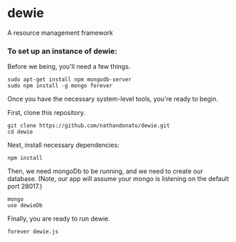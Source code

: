 # dewie
A resource management framework

### To set up an instance of dewie:

Before we being, you'll need a few things.

```
sudo apt-get install npm mongodb-server
sudo npm install -g mongo forever
```

Once you have the necessary system-level tools, you're ready to begin.

First, clone this repository.

```
git clone https://github.com/nathandonato/dewie.git
cd dewie
```

Next, install necessary dependencies:

`npm install`

Then, we need mongoDb to be running, and we need to create our database. (Note, our app will assume your mongo is listening on the default port 28017.)

```
mongo
use dewieDb
```

Finally, you are ready to run dewie.

```
forever dewie.js
```
